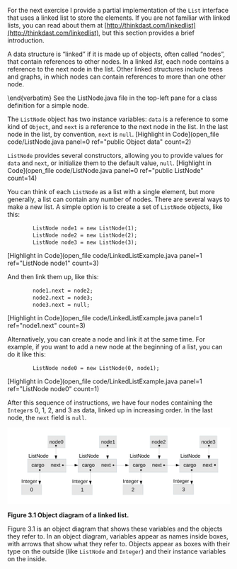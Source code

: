 For the next exercise I provide a partial implementation of the `List` interface that uses a linked list to store the elements. If you are not familiar with linked lists, you can read about them at [http://thinkdast.com/linkedlist](http://thinkdast.com/linkedlist), but this section provides a brief introduction.


A data structure is “linked” if it is made up of objects, often called “nodes”, that contain references to other nodes. In a linked *list*, each node contains a reference to the next node in the list. Other linked structures include trees and graphs, in which nodes can contain references to more than one other node.

\end{verbatim} See the ListNode.java file in the top-left pane for a class definition for a simple node.


The `ListNode` object has two instance variables: `data` is a reference to some kind of `Object`, and `next` is a reference to the next node in the list. In the last node in the list, by convention, `next` is `null`. [Highlight in Code](open_file code/ListNode.java panel=0 ref="public Object data" count=2)



`ListNode` provides several constructors, allowing you to provide values for `data` and `next`, or initialize them to the default value, `null`. [Highlight in Code](open_file code/ListNode.java panel=0 ref="public ListNode" count=14)



You can think of each `ListNode` as a list with a single element, but more generally, a list can contain any number of nodes. There are several ways to make a new list. A simple option is to create a set of `ListNode` objects, like this:

```code
        ListNode node1 = new ListNode(1);
        ListNode node2 = new ListNode(2);
        ListNode node3 = new ListNode(3);
```
[Highlight in Code](open_file code/LinkedListExample.java panel=1 ref="ListNode node1" count=3)


And then link them up, like this:

```code
        node1.next = node2;
        node2.next = node3;
        node3.next = null;
```
[Highlight in Code](open_file code/LinkedListExample.java panel=1 ref="node1.next" count=3)


Alternatively, you can create a node and link it at the same time. For example, if you want to add a new node at the beginning of a list, you can do it like this:

```code
        ListNode node0 = new ListNode(0, node1);
```
[Highlight in Code](open_file code/LinkedListExample.java panel=1 ref="ListNode node0" count=1)


After this sequence of instructions, we have four nodes containing the `Integer`s 0, 1, 2, and 3 as data, linked up in increasing order. In the last node, the `next` field is `null`.

![Figure 3.1 Object diagram of a linked list.](figs/linked_list1.jpg)

**Figure 3.1 Object diagram of a linked list.**


Figure 3.1 is an object diagram that shows these variables and the objects they refer to.  In an object diagram, variables appear as names inside boxes, with arrows that show what they refer to.  Objects appear as boxes with their type on the outside (like `ListNode` and `Integer`) and their instance variables on the inside.